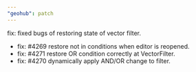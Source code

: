 ```yaml
---
"geohub": patch
---
```


fix: fixed bugs of restoring state of vector filter.

- fix: #4269 restore not in conditions when editor is reopened.
- fix: #4271 restore OR condition correctly at VectorFilter.
- fix: #4270 dynamically apply AND/OR change to filter.
